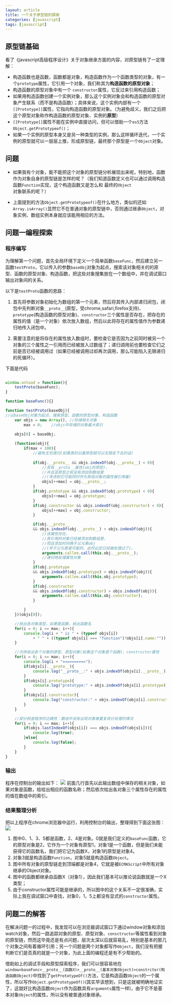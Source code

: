 ```yaml
---
layout: article
title: 一个关于原型链的探索
categories: [javascript]
tags: [javascript]
---
```

## 原型链基础
看了《javascript高级程序设计》关于对象继承方面的内容，对原型链有了一定理解：
- 构造函数也是函数，函数都是对象，构造函数作为一个函数类型的对象，有一个`prototype`属性，它引用一个对象，我们称其为**构造函数的原型对象**；
- 构造函数的原型对象中有一个 `constructor`属性，它反过来引用构造函数；
- 如果用构造函数创建一个实例对象，那么这个实例对象会和构造函数的原型对象产生联系（而不是构造函数）；具体来说，这个实例内部有一个`[[Prototype]]`属性，它指向构造函数的原型对象。（为避免歧义，我们之后把这个原型对象称作构造函数的原型对象、实例的**原型**）
- `[[Prototype]]`属性不能在实例中直接访问，但可以借助一个`es5`方法`Object.getPrototypeof()`；
- 如果一个实例的原型本身又是另一种类型的实例，那么这样循环迭代，一个实例的原型就可以一层层上推，形成原型链，最终那个原型是一个`Object`对象。

## 问题
 - 如果我有个对象，能不能把这个对象的原型链分析展现出来呢，特别地，函数作为对象自身的原型链是怎样的呢？（我们知道函数定义也可以通过调用构造函数`Function`实现，这个构造函数又是怎么和 最终的`Object`对象联系的呢？）

 - 上面提到的方法`Object.getPrototypeof()`在什么地方，类似的还如`Array.isArray()`显然它不在普通对象的原型链中，否则通过继承`Object`，对象实例、数组实例本身就应该能用相应的方法。

## 问题一编程探索
### 程序编写
为理解第一个问题，首先全局环境下定义一个简单函数`baseFunc`，然后建立另一函数`testProto`，它以传入的参数`baseObj`对象为起点，搜索该对象相关的的原型、函数的原型对象、构造函数，把这些对象搜集放在一个数组中，并在调试窗口输出对象间的关系。

以下是`testProto`函数的思路：
1. 首先将参数对象初始化为数组的第一个元素，然后将其传入内部递归闭包，闭包中先判断对象`__proto__`(原型，受chrome,safari,firefox支持)、`prototype`(构造函数的原型对象)、`constructor`三个属性是否存在，把存在的属性的值（是一个对象）依次放入数组，然后以此将存在的属性值作为参数递归地传入闭包中。

2. 需要注意的是将存在的属性放入数组时，要检查它是否因为之前同时被另一个对象的三个属性之一引用而已经被放入过数组了；递归调用前也要检查它们之前是否已经被调用过（如果已经被调用过却再次调用，那么可能陷入无限递归的死循环）。

下面是代码
```javascript

window.onload = function(){
	testProto(baseFunc);
}

function baseFunc(){}

function testProto(baseObj){
//以baseObj对象为起点，搜索原型、函数的原型对象、构造函数
	var objs = new Array(),	//存储相关对象
		max = 0;	//objs中存储的对象最大索引
	
	objs[0] = baseObj;	

	(function(obj){
		if(max < 100){
			//避免无穷递归(如果真的沿着原型链可以无限走下去的话)
			
			if(obj.__proto__ && objs.indexOf(obj.__proto__) < 0){
				//具有__proto__属性(obj的原型)，
				//并且该原型之前没有添加到数组里
				//(考虑到它可能同时作为其他对象的属性被引用着)
				objs[++max] = obj.__proto__;
			}
			if(obj.prototype && objs.indexOf(obj.prototype) < 0){
				objs[++max] = obj.prototype;
			}
			if(obj.constructor && objs.indexOf(obj.constructor) < 0){
				objs[++max] = obj.constructor;
			}

			if(obj.__proto__ 
			&& objs.indexOf(obj.__proto__) > objs.indexOf(obj)){
				//该属性存在，
				//其引用的对象已经被添加到数组里，
				//而且添加时间晚于父元素obj
				//(早于父元素是可能的，此时必定已经被处理过了)。
				arguments.callee.call(this,obj.__proto__);	
				//递归地处理属性对象
			}
			if(obj.prototype 
			&& objs.indexOf(obj.prototype) > objs.indexOf(obj)){
				arguments.callee.call(this,obj.prototype);
			}
			if(obj.constructor 
			&& objs.indexOf(obj.constructor) > objs.indexOf(obj)){
				arguments.callee.call(this,obj.constructor);
			}

		}
	})(objs[0]);

	//给出各对象类型，如果是函数，给出函数名
	for(i = 0; i <= max; i++){
		console.log(i + " is " + (typeof objs[i]) 
			+ " " + ((typeof objs[i] === "function")?objs[i].name:""));
	}

	//次序给出各个对象的原型、原型对象(如果这个对象是个函数)、constructor属性
	for(i = 0; i <= max; i++){
		console.log(i + "==========");
		if(objs[i].__proto__){
			console.log("__proto__:" + objs.indexOf(objs[i].__proto__));
		}
		if(objs[i].prototype){
			console.log("prototype:" + objs.indexOf(objs[i].prototype));
		}
		if(objs[i].constructor){
			console.log("constructor:" + objs.indexOf(objs[i].constructor));
		}
	}

	//部分核查程序的正确性：数组中没有出现对象被重复统计处理的情况
	for(i = 0; i <= max; i++){
		if(objs.lastIndexOf(objs[i]) === objs.indexOf(objs[i])){
			console.log(true);
		}else{
			console.log(false);
		}
	}
}

```
### 输出
程序在控制台的输出如下：
![](http://upload-images.jianshu.io/upload_images/6321648-a19718bc57db6784.jpg?imageMogr2/auto-orient/strip%7CimageView2/2/w/1240)
前面几行首先以此输出数组中保存的相关对象，如果对象是函数，给给出相应的函数名称；然后依次给出各对象三个属性存在的属性的值在数组中的索引。
### 结果整理分析
把以上程序在chrome浏览器中运行，利用控制台的输出，整理得到下面这张图：
![](http://upload-images.jianshu.io/upload_images/6321648-d4b95030bbed0986.png?imageMogr2/auto-orient/strip%7CimageView2/2/w/1240)
1. 图中0、1、3、5都是函数，2、4是对象。0就是我们定义的`baseFunc`函数，它的原型对象是2，它作为一个对象有原型1，对象1是一个函数，但是我们未能获得它的函数名，我们把它记为函数X，对象1的原型是对象4。
2. 对象3就是构造函数`Function`，对象5就是构造函数`Object`。
3. 图中所有对象的原型链走到顶端都是对象4，它就是被`ECMAScript`中所有对象继承的Object对象。
4. 图中的函数都继承自函数X（对象1），因此我们基本可以推论说函数就是一个X类型；
5. 由于constructor属性可能是继承的，所以图中的这个关系不一定很准确，实际上我在调试窗口中查找，对象0，1，5上都没有显式的`constructor`属性。

## 问题二的解答
在解决问题一的过程中，我发现可以在浏览器调试窗口下通过window对象和添加watch对象，然后一路追踪对象的原型、原型对象、`consctructor`等属性看到对象的原型链，然而这毕竟还是有点问题，层次太深以后就容易乱，特别是基本的那几个对象之间有着循环引用；另一个问题是两个对象都写作`Object`，我们没有把握判断它们是否真的就是一个对象，为此上面的编程还是有不少帮助的。

借助如上的调试手段和原型探索程序，我们可以很容易地在`window>baseFunc>__proto__(函数X)>__proto__(基本对象Object)>constrctor(构造函数Object)`中找到了`getPrototypeOf()`方法，它是构造函数`Object`的一个属性，所以写作`Object.getPrototypeOf()`(其实早该想到，只是这就被明确地证实了，这就好比构造函数`Object`作为函数具有`arguments`属性一样)，由于它不是基本对象`Object`的属性，所以没有被普通对象继承。